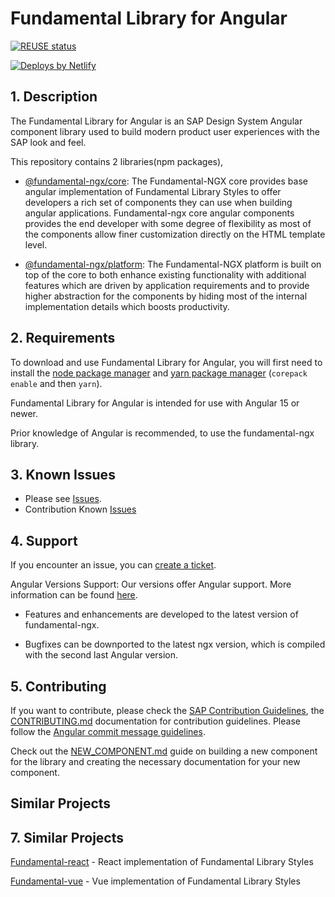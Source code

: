 # Fundamental Library for Angular

[![REUSE status](https://api.reuse.software/badge/github.com/SAP/fundamental-ngx)](https://api.reuse.software/info/github.com/SAP/fundamental-ngx)

<a href="https://www.netlify.com">
  <img src="https://www.netlify.com/img/global/badges/netlify-light.svg" alt="Deploys by Netlify" />
</a>

## <a name="1"></a>1. Description

The Fundamental Library for Angular is an SAP Design System Angular component library used to build modern product user experiences with the SAP look and feel.

This repository contains 2 libraries(npm packages),

- [@fundamental-ngx/core](https://github.com/SAP/fundamental-ngx/tree/main/libs/core):
  The Fundamental-NGX core provides base angular implementation of Fundamental Library Styles to offer developers a rich set of components
  they can use when building angular applications. Fundamental-ngx core angular components provides the end developer with some degree of flexibility as most of the components allow finer customization directly on the HTML template level.

- [@fundamental-ngx/platform](https://github.com/SAP/fundamental-ngx/tree/main/libs/platform):
  The Fundamental-NGX platform is built on top of the core to both enhance existing functionality with additional features
  which are driven by application requirements and to provide higher abstraction for the components by hiding most of the internal implementation details which boosts productivity.

## <a name="2"></a>2. Requirements

To download and use Fundamental Library for Angular, you will first need to install the [node package manager](https://www.npmjs.com/get-npm) and [yarn package manager](https://yarnpkg.com/getting-started/install) (`corepack enable` and then `yarn`).

Fundamental Library for Angular is intended for use with Angular 15 or newer.

Prior knowledge of Angular is recommended, to use the fundamental-ngx library.

## <a name="3"></a>3. Known Issues

- Please see [Issues](https://github.com/SAP/fundamental-ngx/issues).
- Contribution Known [Issues](https://github.com/SAP/fundamental-ngx/wiki/Known-Contribution-Issues)

## <a name="4"></a>4. Support

If you encounter an issue, you can [create a ticket](https://github.com/SAP/fundamental-ngx/issues).

Angular Versions Support: Our versions offer Angular support. More information can be found [here](https://github.com/SAP/fundamental-ngx/wiki/Angular-Versions-Support).

- Features and enhancements are developed to the latest version of fundamental-ngx.

- Bugfixes can be downported to the latest ngx version, which is compiled with the second last Angular version.

## <a name="5"></a>5. Contributing

If you want to contribute, please check the [SAP Contribution Guidelines](https://github.com/SAP/.github/blob/main/CONTRIBUTING.md), the [CONTRIBUTING.md](https://github.com/SAP/fundamental-ngx/blob/main/CONTRIBUTING.md) documentation for contribution guidelines. Please follow the [Angular commit message guidelines](https://github.com/angular/angular/blob/main/CONTRIBUTING.md#commit).

Check out the [NEW_COMPONENT.md](https://github.com/SAP/fundamental-ngx/blob/main/NEW_COMPONENT.md) guide on building a new component for the library and creating the necessary documentation for your new component.

## Similar Projects

## <a name="7"></a>7. Similar Projects

[Fundamental-react](https://github.com/SAP/fundamental-react) - React implementation of Fundamental Library Styles

[Fundamental-vue](https://github.com/SAP/fundamental-vue) - Vue implementation of Fundamental Library Styles

